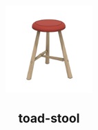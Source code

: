 <!-- 2025-07-07 -->

<p align="center">
  <img src="../../plans/toad-stool/images/wireframe.png" width="40%"/>
</p>
<h1 align="center">
  toad-stool
  <br>
  <sup><sub><sup><sup></sub>
</h1>
